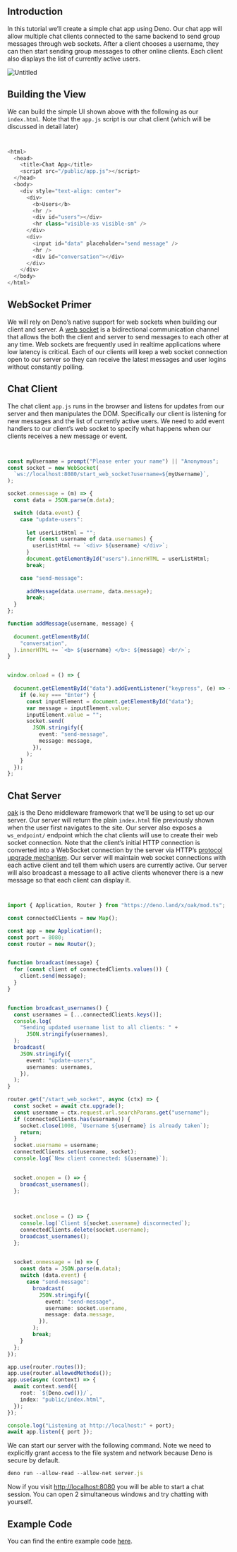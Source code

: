 ## Introduction

In this tutorial we’ll create a simple chat app using Deno. Our chat app will
allow multiple chat clients connected to the same backend to send group messages
through web sockets. After a client chooses a username, they can then start
sending group messages to other online clients. Each client also displays the
list of currently active users.


![Untitled](https://cdn.deno.land/manual/versions/v1.32.1/raw/images/chat_app_render.png)


## Building the View

We can build the simple UI shown above with the following as our `index.html`.
Note that the `app.js` script is our chat client (which will be discussed in
detail later)



```typescript


<html>
  <head>
    <title>Chat App</title>
    <script src="/public/app.js"></script>
  </head>
  <body>
    <div style="text-align: center">
      <div>
        <b>Users</b>
        <hr />
        <div id="users"></div>
        <hr class="visible-xs visible-sm" />
      </div>
      <div>
        <input id="data" placeholder="send message" />
        <hr />
        <div id="conversation"></div>
      </div>
    </div>
  </body>
</html>
```
## **WebSocket** Primer

We will rely on Deno’s native support for web sockets when building our client
and server. A
[web socket](https://developer.mozilla.org/en-US/docs/Web/API/WebSocket) is a
bidirectional communication channel that allows the both the client and server
to send messages to each other at any time. Web sockets are frequently used in
realtime applications where low latency is critical. Each of our clients will
keep a web socket connection open to our server so they can receive the latest
messages and user logins without constantly polling.


## Chat Client

The chat client `app.js` runs in the browser and listens for updates from our
server and then manipulates the DOM. Specifically our client is listening for
new messages and the list of currently active users. We need to add event
handlers to our client’s web socket to specify what happens when our clients
receives a new message or event.



```typescript


const myUsername = prompt("Please enter your name") || "Anonymous";
const socket = new WebSocket(
  `ws://localhost:8080/start_web_socket?username=${myUsername}`,
);

socket.onmessage = (m) => {
  const data = JSON.parse(m.data);

  switch (data.event) {
    case "update-users":
      
      let userListHtml = "";
      for (const username of data.usernames) {
        userListHtml += `<div> ${username} </div>`;
      }
      document.getElementById("users").innerHTML = userListHtml;
      break;

    case "send-message":
      
      addMessage(data.username, data.message);
      break;
  }
};

function addMessage(username, message) {
  
  document.getElementById(
    "conversation",
  ).innerHTML += `<b> ${username} </b>: ${message} <br/>`;
}


window.onload = () => {
  
  document.getElementById("data").addEventListener("keypress", (e) => {
    if (e.key === "Enter") {
      const inputElement = document.getElementById("data");
      var message = inputElement.value;
      inputElement.value = "";
      socket.send(
        JSON.stringify({
          event: "send-message",
          message: message,
        }),
      );
    }
  });
};
```
## Chat Server

[oak](https://deno.land/x/oak@v11.1.0) is the Deno middleware framework that
we’ll be using to set up our server. Our server will return the plain
`index.html` file previously shown when the user first navigates to the site.
Our server also exposes a `ws_endpoint/` endpoint which the chat clients will
use to create their web socket connection. Note that the client’s initial HTTP
connection is converted into a WebSocket connection by the server via HTTP’s
[protocol upgrade mechanism](https://developer.mozilla.org/en-US/docs/Web/HTTP/Protocol_upgrade_mechanism).
Our server will maintain web socket connections with each active client and tell
them which users are currently active. Our server will also broadcast a message
to all active clients whenever there is a new message so that each client can
display it.



```typescript


import { Application, Router } from "https://deno.land/x/oak/mod.ts";

const connectedClients = new Map();

const app = new Application();
const port = 8080;
const router = new Router();


function broadcast(message) {
  for (const client of connectedClients.values()) {
    client.send(message);
  }
}


function broadcast_usernames() {
  const usernames = [...connectedClients.keys()];
  console.log(
    "Sending updated username list to all clients: " +
      JSON.stringify(usernames),
  );
  broadcast(
    JSON.stringify({
      event: "update-users",
      usernames: usernames,
    }),
  );
}

router.get("/start_web_socket", async (ctx) => {
  const socket = await ctx.upgrade();
  const username = ctx.request.url.searchParams.get("username");
  if (connectedClients.has(username)) {
    socket.close(1008, `Username ${username} is already taken`);
    return;
  }
  socket.username = username;
  connectedClients.set(username, socket);
  console.log(`New client connected: ${username}`);

  
  socket.onopen = () => {
    broadcast_usernames();
  };

  
  
  socket.onclose = () => {
    console.log(`Client ${socket.username} disconnected`);
    connectedClients.delete(socket.username);
    broadcast_usernames();
  };

  
  socket.onmessage = (m) => {
    const data = JSON.parse(m.data);
    switch (data.event) {
      case "send-message":
        broadcast(
          JSON.stringify({
            event: "send-message",
            username: socket.username,
            message: data.message,
          }),
        );
        break;
    }
  };
});

app.use(router.routes());
app.use(router.allowedMethods());
app.use(async (context) => {
  await context.send({
    root: `${Deno.cwd()}/`,
    index: "public/index.html",
  });
});

console.log("Listening at http://localhost:" + port);
await app.listen({ port });
```
We can start our server with the following command. Note we need to explicitly
grant access to the file system and network because Deno is secure by default.



```typescript
deno run --allow-read --allow-net server.js
```
Now if you visit [http://localhost:8080](http://localhost:8080/) you will be
able to start a chat session. You can open 2 simultaneous windows and try
chatting with yourself.


## Example Code

You can find the entire example code
[here](https://github.com/awelm/deno-chat-app).





